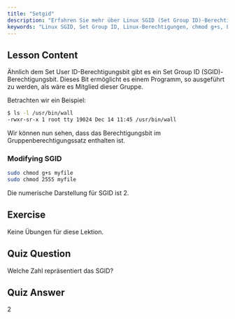 ```yaml
---
title: "Setgid"
description: "Erfahren Sie mehr über Linux SGID (Set Group ID)-Berechtigungen, wie sie funktionieren und wie man sie ändert. Verstehen Sie dieses entscheidende Linux-Sicherheitskonzept."
keywords: "Linux SGID, Set Group ID, Linux-Berechtigungen, chmod g+s, Linux-Sicherheit, Linux für Anfänger, Linux-Tutorial"
---
```


## Lesson Content

Ähnlich dem Set User ID-Berechtigungsbit gibt es ein Set Group ID (SGID)-Berechtigungsbit. Dieses Bit ermöglicht es einem Programm, so ausgeführt zu werden, als wäre es Mitglied dieser Gruppe.

Betrachten wir ein Beispiel:

```bash
$ ls -l /usr/bin/wall
-rwxr-sr-x 1 root tty 19024 Dec 14 11:45 /usr/bin/wall
```

Wir können nun sehen, dass das Berechtigungsbit im Gruppenberechtigungssatz enthalten ist.

### Modifying SGID

```bash
sudo chmod g+s myfile
sudo chmod 2555 myfile
```

Die numerische Darstellung für SGID ist 2.

## Exercise

Keine Übungen für diese Lektion.

## Quiz Question

Welche Zahl repräsentiert das SGID?

## Quiz Answer

2
